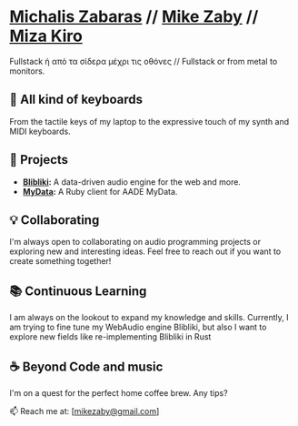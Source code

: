 # [Michalis Zabaras](https://www.linkedin.com/in/michalis-zabaras-97b5002b/) // [Mike Zaby](https://github.com/mikezaby) // [Miza Kiro](https://www.youtube.com/@mizakiro)
Fullstack ή από τα σίδερα μέχρι τις οθόνες // Fullstack or from metal to monitors.

## 🎹 All kind of keyboards
From the tactile keys of my laptop to the expressive touch of my synth and MIDI keyboards.

## 🚀 Projects
  - **[Blibliki](https://github.com/blibliki-js/engine):** A data-driven audio engine for the web and more.
  - **[MyData](https://github.com/mikezaby/my_data):** A Ruby client for AADE MyData.

## 💡 Collaborating
I'm always open to collaborating on audio programming projects or exploring new and interesting ideas. Feel free to reach out if you want to create something together!  

## 📚 Continuous Learning
I am always on the lookout to expand my knowledge and skills. Currently, I am trying to fine tune my WebAudio engine Blibliki, but also I want to explore new fields like re-implementing Blibliki in Rust

## ☕️ Beyond Code and music
I'm on a quest for the perfect home coffee brew. Any tips?

📫 Reach me at: [mikezaby@gmail.com]
